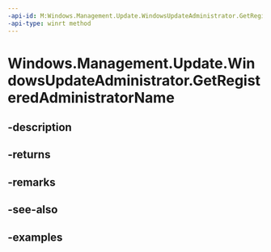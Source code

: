 ```yaml
---
-api-id: M:Windows.Management.Update.WindowsUpdateAdministrator.GetRegisteredAdministratorName
-api-type: winrt method
---
```


# Windows.Management.Update.WindowsUpdateAdministrator.GetRegisteredAdministratorName

<!--
public static string GetRegisteredAdministratorName ();
-->


## -description

## -returns

## -remarks

## -see-also

## -examples


